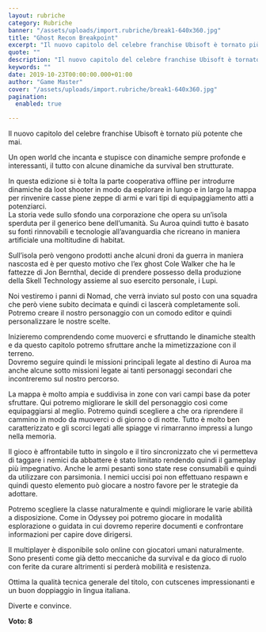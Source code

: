 ```yaml
---
layout: rubriche
category: Rubriche
banner: "/assets/uploads/import.rubriche/break1-640x360.jpg"
title: "Ghost Recon Breakpoint"
excerpt: "Il nuovo capitolo del celebre franchise Ubisoft è tornato più potente che mai. Un open world che incanta e stupisce con dinamiche sempre profonde e interessanti, il tutto con alcune dinamiche da survival ben strutturate. In questa edizione si è tolta la parte cooperativa offline per introdurre dinamiche da loot shooter in modo da esplorare [&hellip"
quote: ""
description: "Il nuovo capitolo del celebre franchise Ubisoft è tornato più potente che mai. Un open world che incanta e stupisce con dinamiche sempre profonde e interessanti, il tutto con alcune dinamiche da survival ben strutturate. In questa edizione si è tolta la parte cooperativa offline per introdurre dinamiche da loot shooter in modo da esplorare [&hellip"
keywords: ""
date: 2019-10-23T00:00:00.000+01:00
author: "Game Master"
cover: "/assets/uploads/import.rubriche/break1-640x360.jpg"
pagination:
  enabled: true

---
```


Il nuovo capitolo del celebre franchise Ubisoft è tornato più potente che mai.

Un open world che incanta e stupisce con dinamiche sempre profonde e interessanti, il tutto con alcune dinamiche da survival ben strutturate.

In questa edizione si è tolta la parte cooperativa offline per introdurre dinamiche da loot shooter in modo da esplorare in lungo e in largo la mappa per rinvenire casse piene zeppe di armi e vari tipi di equipaggiamento atti a potenziarci.  
La storia vede sullo sfondo una corporazione che opera su un’isola sperduta per il generico bene dell’umanità. Su Auroa quindi tutto è basato su fonti rinnovabili e tecnologie all’avanguardia che ricreano in maniera artificiale una moltitudine di habitat.

Sull’isola però vengono prodotti anche alcuni droni da guerra in maniera nascosta ed è per questo motivo che l’ex ghost Cole Walker che ha le fattezze di Jon Bernthal, decide di prendere possesso della produzione della Skell Technology assieme al suo esercito personale, i Lupi.

Noi vestiremo i panni di Nomad, che verrà inviato sul posto con una squadra che però viene subito decimata e quindi ci lascerà completamente soli. Potremo creare il nostro personaggio con un comodo editor e quindi personalizzare le nostre scelte.

Inizieremo comprendendo come muoverci e sfruttando le dinamiche stealth e da questo capitolo potremo sfruttare anche la mimetizzazione con il terreno.  
Dovremo seguire quindi le missioni principali legate al destino di Auroa ma anche alcune sotto missioni legate ai tanti personaggi secondari che incontreremo sul nostro percorso.

La mappa è molto ampia e suddivisa in zone con vari campi base da poter sfruttare. Qui potremo migliorare le skill del personaggio così come equipaggiarsi al meglio. Potremo quindi scegliere a che ora riprendere il cammino in modo da muoverci o di giorno o di notte. Tutto è molto ben caratterizzato e gli scorci legati alle spiagge vi rimarranno impressi a lungo nella memoria.

Il gioco è affrontabile tutto in singolo e il tiro sincronizzato che vi permetteva di taggare i nemici da abbattere è stato limitato rendendo quindi il gameplay più impegnativo. Anche le armi pesanti sono state rese consumabili e quindi da utilizzare con parsimonia. I nemici uccisi poi non effettuano respawn e quindi questo elemento può giocare a nostro favore per le strategie da adottare.

Potremo scegliere la classe naturalmente e quindi migliorare le varie abilità a disposizione. Come in Odyssey poi potremo giocare in modalità esplorazione o guidata in cui dovremo reperire documenti e confrontare informazioni per capire dove dirigersi.

Il multiplayer è disponibile solo online con giocatori umani naturalmente. Sono presenti come già detto meccaniche da survival e da gioco di ruolo con ferite da curare altrimenti si perderà mobilità e resistenza.

Ottima la qualità tecnica generale del titolo, con cutscenes impressionanti e un buon doppiaggio in lingua italiana.

Diverte e convince.

**Voto: 8**